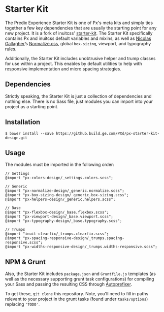 # Starter Kit

The Predix Experience Starter Kit is one of Px's meta kits and simply ties together a few key dependencies that are usually the starting point for any new project. It is a fork of inuitcss' [starter-kit](https://github.com/inuitcss/starter-kit). The Starter Kit specifically contains Px and inuitcss default variables and mixins, as well as [Nicolas Gallagher](https://twitter.com/necolas)’s [Normalize.css](https://github.com/necolas/normalize.css), global `box-sizing`, viewport, and typography rules.

Additionally, the Starter Kit includes unobtrusive helper and trump classes for use within a project. This enables by default utilities to help with responsive implementation and micro spacing strategies.

## Dependencies

Strictly speaking, the Starter Kit is just a collection of dependencies and nothing else. There is no Sass file, just modules you can import into your project as a starting point.

## Installation

    $ bower install --save https://github.build.ge.com/PXd/px-starter-kit-design.git

## Usage

The modules must be imported in the following order:

    // Settings
    @import "px-colors-design/_settings.colors.scss";

    // Generic
    @import "px-normalize-design/_generic.normalize.scss";
    @import "px-box-sizing-design/_generic.box-sizing.scss";
    @import "px-helpers-design/_generic.helpers.scss";
    
    // Base
    @import "px-flexbox-design/_base.flexbox.scss";
    @import "px-viewport-design/_base.viewport.scss";
    @import "px-typography-design/_base.typography.scss";
    
    // Trumps
    @import "inuit-clearfix/_trumps.clearfix.scss";
    @import "px-spacing-responsive-design/_trumps.spacing-responsive.scss";
    @import "px-widths-responsive-design/_trumps.widths-responsive.scss";

## NPM & Grunt

Also, the Starter Kit includes `package.json` and `Gruntfile.js` templates (as well as the necessary supporting grunt task configurations) for compiling your Sass and passing the resulting CSS through [Autoprefixer](https://github.com/postcss/autoprefixer).

To get these, `git clone` this repository. Note, you'll need to fill in paths relevant to your project in the grunt tasks (found under `tasks/options`) replacing `'TODO'`.
